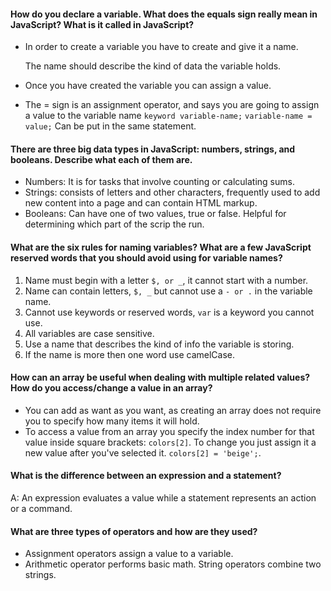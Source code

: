 #### How do you declare a variable. What does the equals sign really mean in JavaScript? What is it called in JavaScript?
* In order to create a variable you have to create and give it a name.

   The name should describe the kind of data the variable holds.

* Once you have created the variable you can assign a value.
* The = sign is an assignment operator, and says you are going to assign a value to the variable name `keyword variable-name;` `variable-name = value;` Can be put in the same statement.

#### There are three big data types in JavaScript: numbers, strings, and booleans. Describe what each of them are.
* Numbers: It is for tasks that involve counting or calculating sums.
* Strings: consists of letters and other characters, frequently used to add new content into a page and can contain HTML markup.
* Booleans: Can have one of two values, true or false. Helpful for determining which part of the scrip the run.

#### What are the six rules for naming variables? What are a few JavaScript reserved words that you should avoid using for variable names?
1. Name must begin with a letter `$, or _`, it cannot start with a number.
2. Name can contain letters, `$, _` but cannot use a `- or .` in the variable name.
3. Cannot use keywords or reserved words, `var` is a keyword you cannot use.
4. All variables are case sensitive.
5. Use a name that describes the kind of info the variable is storing.
6. If the name is more then one word
use camelCase.  

#### How can an array be useful when dealing with multiple related values? How do you access/change a value in an array?
* You can add as want as you want, as creating an array does not require you to specify how many items it will hold.
* To access a value from an array you specify the index number for that value inside square brackets: `colors[2]`. To change you just assign it a new value after you've selected it. `colors[2] = 'beige';`.

#### What is the difference between an expression and a statement?
A: An expression evaluates a value while a statement represents an action or a command.

#### What are three types of operators and how are they used?
* Assignment operators assign a value to a variable.
* Arithmetic operator performs basic math. String operators combine two strings.
